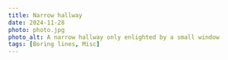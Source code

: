 ```yaml
---
title: Narrow hallway
date: 2024-11-28
photo: photo.jpg
photo_alt: A narrow hallway only enlighted by a small window
tags: [Boring lines, Misc]
---
```

